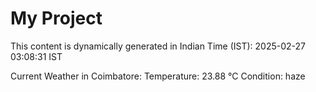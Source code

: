# My Project

This content is dynamically generated in Indian Time (IST): 2025-02-27 03:08:31 IST


Current Weather in Coimbatore:
Temperature: 23.88 °C
Condition: haze
